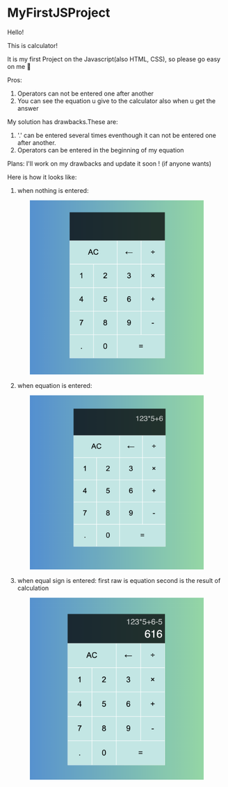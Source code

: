 # MyFirstJSProject

Hello!

This is calculator!

It is my first Project on the Javascript(also HTML, CSS), so please go easy on me 🙈

Pros:
1. Operators can not be entered one after another 
2. You can see the equation u give to the calculator also when u get the answer

My solution has drawbacks.These are:
1. '.' can be entered several times eventhough it can not be entered one after another.
2. Operators can be entered in the beginning of my equation

Plans: I'll work on my drawbacks and update it soon ! (if anyone wants)

Here is how it looks like: 
1. when nothing is entered:
<p align="center">
   <img src="images/Снимок%20экрана%202020-09-04%20в%2016.00.42.png" width="400" height="400">
</p>

2. when equation is entered:
<p align="center">
   <img src="images/Снимок%20экрана%202020-09-04%20в%2016.00.28.png" width="400" height="400">
</p>

3. when equal sign is entered:
   first raw is equation
   second is the result of calculation
<p align="center">
   <img src="images/Снимок%20экрана%202020-09-04%20в%2015.59.30.png" width="400">
</p>

